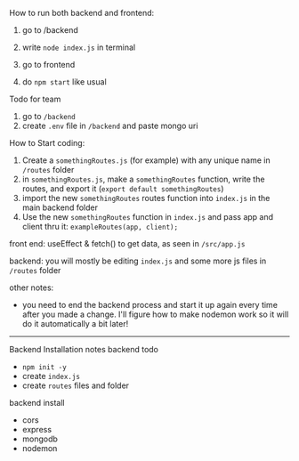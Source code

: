 How to run both backend and frontend:
1. go to /backend
2. write `node index.js` in terminal

3. go to frontend
4. do `npm start` like usual

Todo for team
1. go to `/backend`
2. create `.env` file in `/backend` and paste mongo uri

How to Start coding:
1. Create a `somethingRoutes.js` (for example) with any unique name in `/routes` folder
2. in `somethingRoutes.js`, make a `somethingRoutes` function, write the routes, and export it (`export default somethingRoutes`)
3. import the new `somethingRoutes` routes function into `index.js` in the main backend folder
4. Use the new `somethingRoutes` function in `index.js` and pass app and client thru it: `exampleRoutes(app, client);`

front end:
useEffect & fetch() to get data, as seen in `/src/app.js`

backend:
you will mostly be editing `index.js` and some more js files in `/routes` folder

other notes:
* you need to end the backend process and start it up again every time after you made a change. I'll figure how to make nodemon work so it will do it automatically a bit later! 

--------------------------------------------------------
Backend Installation notes
backend todo
* `npm init -y`
* create `index.js`
* create `routes` files and folder 

backend install
* cors
* express
* mongodb
* nodemon





 